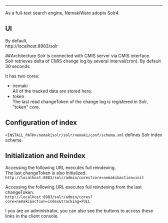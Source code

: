 ---
As a full-text search engine, NemakiWare adopts Solr4.  

## UI
By default,  
http://localhost:8983/solr

##Architecture
Solr is connected with CMIS server via CMIS interface.  
Solr retrieves delta of CMIS change log by several interval(cron). By default 30 seconds. 
  
It has two cores:  
* nemaki  
All of the tracked data are stored here.
* token  
The last read changeToken of the change log is registered in Solr, "token" core.

## Configuration of index
`<INSTALL_PATH>/nemakisolr/solr/nemaki/conf/schema.xml` defines Solr index scheme.

## Initialization and Reindex
Accessing the following URL executes full reindexing.  
The last changeToken is also initialized.  
`http://localhost:8983/solr/admin/cores?core=nemaki&action=init`

Accessing the following URL executes full reindexing from the last changeToken.  
`http://localhost:8983/solr/admin/cores?core=nemaki&action=index&tracking=FULL`

I you are an administrator, you can also see the buttons to access these links in the client console.
